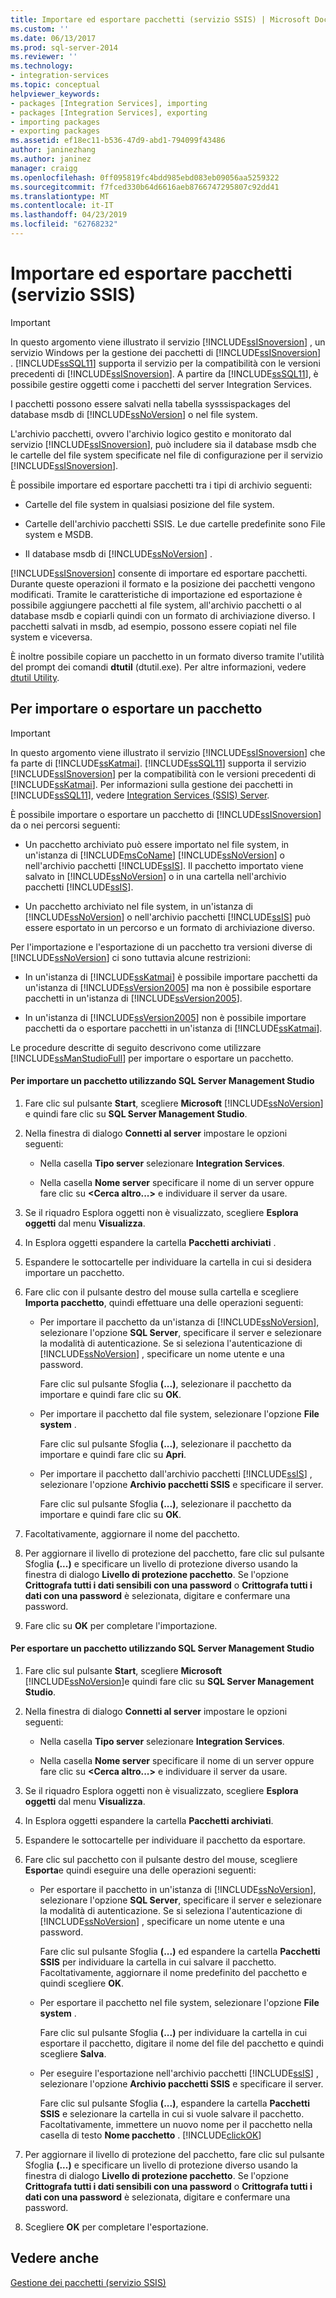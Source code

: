 ```yaml
---
title: Importare ed esportare pacchetti (servizio SSIS) | Microsoft Docs
ms.custom: ''
ms.date: 06/13/2017
ms.prod: sql-server-2014
ms.reviewer: ''
ms.technology:
- integration-services
ms.topic: conceptual
helpviewer_keywords:
- packages [Integration Services], importing
- packages [Integration Services], exporting
- importing packages
- exporting packages
ms.assetid: ef18ec11-b536-47d9-abd1-794099f43486
author: janinezhang
ms.author: janinez
manager: craigg
ms.openlocfilehash: 0ff095819fc4bdd985ebd083eb09056aa5259322
ms.sourcegitcommit: f7fced330b64d6616aeb8766747295807c92dd41
ms.translationtype: MT
ms.contentlocale: it-IT
ms.lasthandoff: 04/23/2019
ms.locfileid: "62768232"
---
```

# <a name="import-and-export-packages-ssis-service"></a>Importare ed esportare pacchetti (servizio SSIS)
    
> [!IMPORTANT]  
>  In questo argomento viene illustrato il servizio [!INCLUDE[ssISnoversion](../includes/ssisnoversion-md.md)] , un servizio Windows per la gestione dei pacchetti di [!INCLUDE[ssISnoversion](../includes/ssisnoversion-md.md)] . [!INCLUDE[ssSQL11](../includes/sssql11-md.md)] supporta il servizio per la compatibilità con le versioni precedenti di [!INCLUDE[ssISnoversion](../includes/ssisnoversion-md.md)]. A partire da [!INCLUDE[ssSQL11](../includes/sssql11-md.md)], è possibile gestire oggetti come i pacchetti del server Integration Services.  
  
 I pacchetti possono essere salvati nella tabella sysssispackages del database msdb di [!INCLUDE[ssNoVersion](../includes/ssnoversion-md.md)] o nel file system.  
  
 L'archivio pacchetti, ovvero l'archivio logico gestito e monitorato dal servizio [!INCLUDE[ssISnoversion](../includes/ssisnoversion-md.md)], può includere sia il database msdb che le cartelle del file system specificate nel file di configurazione per il servizio [!INCLUDE[ssISnoversion](../includes/ssisnoversion-md.md)].  
  
 È possibile importare ed esportare pacchetti tra i tipi di archivio seguenti:  
  
-   Cartelle del file system in qualsiasi posizione del file system.  
  
-   Cartelle dell'archivio pacchetti SSIS. Le due cartelle predefinite sono File system e MSDB.  
  
-   Il database msdb di [!INCLUDE[ssNoVersion](../includes/ssnoversion-md.md)] .  
  
 [!INCLUDE[ssISnoversion](../includes/ssisnoversion-md.md)] consente di importare ed esportare pacchetti. Durante queste operazioni il formato e la posizione dei pacchetti vengono modificati. Tramite le caratteristiche di importazione ed esportazione è possibile aggiungere pacchetti al file system, all'archivio pacchetti o al database msdb e copiarli quindi con un formato di archiviazione diverso. I pacchetti salvati in msdb, ad esempio, possono essere copiati nel file system e viceversa.  
  
 È inoltre possibile copiare un pacchetto in un formato diverso tramite l'utilità del prompt dei comandi **dtutil** (dtutil.exe). Per altre informazioni, vedere [dtutil Utility](dtutil-utility.md).  
  
## <a name="to-import-or-export-a-package"></a>Per importare o esportare un pacchetto  
  
> [!IMPORTANT]  
>  In questo argomento viene illustrato il servizio [!INCLUDE[ssISnoversion](../includes/ssisnoversion-md.md)] che fa parte di [!INCLUDE[ssKatmai](../includes/sskatmai-md.md)]. [!INCLUDE[ssSQL11](../includes/sssql11-md.md)] supporta il servizio [!INCLUDE[ssISnoversion](../includes/ssisnoversion-md.md)] per la compatibilità con le versioni precedenti di [!INCLUDE[ssKatmai](../includes/sskatmai-md.md)]. Per informazioni sulla gestione dei pacchetti in [!INCLUDE[ssSQL11](../includes/sssql11-md.md)], vedere [Integration Services &#40;SSIS&#41; Server](catalog/integration-services-ssis-server-and-catalog.md).  
  
 È possibile importare o esportare un pacchetto di [!INCLUDE[ssISnoversion](../includes/ssisnoversion-md.md)] da o nei percorsi seguenti:  
  
-   Un pacchetto archiviato può essere importato nel file system, in un'istanza di [!INCLUDE[msCoName](../includes/msconame-md.md)] [!INCLUDE[ssNoVersion](../includes/ssnoversion-md.md)] o nell'archivio pacchetti [!INCLUDE[ssIS](../includes/ssis-md.md)]. Il pacchetto importato viene salvato in [!INCLUDE[ssNoVersion](../includes/ssnoversion-md.md)] o in una cartella nell'archivio pacchetti [!INCLUDE[ssIS](../includes/ssis-md.md)].  
  
-   Un pacchetto archiviato nel file system, in un'istanza di [!INCLUDE[ssNoVersion](../includes/ssnoversion-md.md)] o nell'archivio pacchetti [!INCLUDE[ssIS](../includes/ssis-md.md)] può essere esportato in un percorso e un formato di archiviazione diverso.  
  
 Per l'importazione e l'esportazione di un pacchetto tra versioni diverse di [!INCLUDE[ssNoVersion](../includes/ssnoversion-md.md)] ci sono tuttavia alcune restrizioni:  
  
-   In un'istanza di [!INCLUDE[ssKatmai](../includes/sskatmai-md.md)] è possibile importare pacchetti da un'istanza di [!INCLUDE[ssVersion2005](../includes/ssversion2005-md.md)] ma non è possibile esportare pacchetti in un'istanza di [!INCLUDE[ssVersion2005](../includes/ssversion2005-md.md)].  
  
-   In un'istanza di [!INCLUDE[ssVersion2005](../includes/ssversion2005-md.md)] non è possibile importare pacchetti da o esportare pacchetti in un'istanza di [!INCLUDE[ssKatmai](../includes/sskatmai-md.md)].  
  
 Le procedure descritte di seguito descrivono come utilizzare [!INCLUDE[ssManStudioFull](../includes/ssmanstudiofull-md.md)] per importare o esportare un pacchetto.  
  
#### <a name="to-import-a-package-by-using-sql-server-management-studio"></a>Per importare un pacchetto utilizzando SQL Server Management Studio  
  
1.  Fare clic sul pulsante **Start**, scegliere **Microsoft** [!INCLUDE[ssNoVersion](../includes/ssnoversion-md.md)] e quindi fare clic su **SQL Server Management Studio**.  
  
2.  Nella finestra di dialogo **Connetti al server** impostare le opzioni seguenti:  
  
    -   Nella casella **Tipo server** selezionare **Integration Services**.  
  
    -   Nella casella **Nome server** specificare il nome di un server oppure fare clic su **\<Cerca altro...>** e individuare il server da usare.  
  
3.  Se il riquadro Esplora oggetti non è visualizzato, scegliere **Esplora oggetti** dal menu **Visualizza**.  
  
4.  In Esplora oggetti espandere la cartella **Pacchetti archiviati** .  
  
5.  Espandere le sottocartelle per individuare la cartella in cui si desidera importare un pacchetto.  
  
6.  Fare clic con il pulsante destro del mouse sulla cartella e scegliere **Importa pacchetto**, quindi effettuare una delle operazioni seguenti:  
  
    -   Per importare il pacchetto da un'istanza di [!INCLUDE[ssNoVersion](../includes/ssnoversion-md.md)], selezionare l'opzione **SQL Server**, specificare il server e selezionare la modalità di autenticazione. Se si seleziona l'autenticazione di [!INCLUDE[ssNoVersion](../includes/ssnoversion-md.md)] , specificare un nome utente e una password.  
  
         Fare clic sul pulsante Sfoglia **(...)**, selezionare il pacchetto da importare e quindi fare clic su **OK**.  
  
    -   Per importare il pacchetto dal file system, selezionare l'opzione **File system** .  
  
         Fare clic sul pulsante Sfoglia **(...)**, selezionare il pacchetto da importare e quindi fare clic su **Apri**.  
  
    -   Per importare il pacchetto dall'archivio pacchetti [!INCLUDE[ssIS](../includes/ssis-md.md)] , selezionare l'opzione **Archivio pacchetti SSIS** e specificare il server.  
  
         Fare clic sul pulsante Sfoglia **(...)**, selezionare il pacchetto da importare e quindi fare clic su **OK**.  
  
7.  Facoltativamente, aggiornare il nome del pacchetto.  
  
8.  Per aggiornare il livello di protezione del pacchetto, fare clic sul pulsante Sfoglia **(...)** e specificare un livello di protezione diverso usando la finestra di dialogo **Livello di protezione pacchetto**. Se l'opzione **Crittografa tutti i dati sensibili con una password** o **Crittografa tutti i dati con una password** è selezionata, digitare e confermare una password.  
  
9. Fare clic su **OK** per completare l'importazione.  
  
#### <a name="to-export-a-package-by-using-sql-server-management-studio"></a>Per esportare un pacchetto utilizzando SQL Server Management Studio  
  
1.  Fare clic sul pulsante **Start**, scegliere **Microsoft** [!INCLUDE[ssNoVersion](../includes/ssnoversion-md.md)]e quindi fare clic su **SQL Server Management Studio**.  
  
2.  Nella finestra di dialogo **Connetti al server** impostare le opzioni seguenti:  
  
    -   Nella casella **Tipo server** selezionare **Integration Services**.  
  
    -   Nella casella **Nome server** specificare il nome di un server oppure fare clic su **\<Cerca altro...>** e individuare il server da usare.  
  
3.  Se il riquadro Esplora oggetti non è visualizzato, scegliere **Esplora oggetti** dal menu **Visualizza**.  
  
4.  In Esplora oggetti espandere la cartella **Pacchetti archiviati**.  
  
5.  Espandere le sottocartelle per individuare il pacchetto da esportare.  
  
6.  Fare clic sul pacchetto con il pulsante destro del mouse, scegliere **Esporta**e quindi eseguire una delle operazioni seguenti:  
  
    -   Per esportare il pacchetto in un'istanza di [!INCLUDE[ssNoVersion](../includes/ssnoversion-md.md)], selezionare l'opzione **SQL Server**, specificare il server e selezionare la modalità di autenticazione. Se si seleziona l'autenticazione di [!INCLUDE[ssNoVersion](../includes/ssnoversion-md.md)] , specificare un nome utente e una password.  
  
         Fare clic sul pulsante Sfoglia **(...)** ed espandere la cartella **Pacchetti SSIS** per individuare la cartella in cui salvare il pacchetto. Facoltativamente, aggiornare il nome predefinito del pacchetto e quindi scegliere **OK**.  
  
    -   Per esportare il pacchetto nel file system, selezionare l'opzione **File system** .  
  
         Fare clic sul pulsante Sfoglia **(...)** per individuare la cartella in cui esportare il pacchetto, digitare il nome del file del pacchetto e quindi scegliere **Salva**.  
  
    -   Per eseguire l'esportazione nell'archivio pacchetti [!INCLUDE[ssIS](../includes/ssis-md.md)] , selezionare l'opzione **Archivio pacchetti SSIS** e specificare il server.  
  
         Fare clic sul pulsante Sfoglia **(...)**, espandere la cartella **Pacchetti SSIS** e selezionare la cartella in cui si vuole salvare il pacchetto. Facoltativamente, immettere un nuovo nome per il pacchetto nella casella di testo **Nome pacchetto** . [!INCLUDE[clickOK](../includes/clickok-md.md)]  
  
7.  Per aggiornare il livello di protezione del pacchetto, fare clic sul pulsante Sfoglia **(...)** e specificare un livello di protezione diverso usando la finestra di dialogo **Livello di protezione pacchetto**. Se l'opzione **Crittografa tutti i dati sensibili con una password** o **Crittografa tutti i dati con una password** è selezionata, digitare e confermare una password.  
  
8.  Scegliere **OK** per completare l'esportazione.  
  
## <a name="see-also"></a>Vedere anche  
 [Gestione dei pacchetti &#40;servizio SSIS&#41;](service/package-management-ssis-service.md)  
  
  
